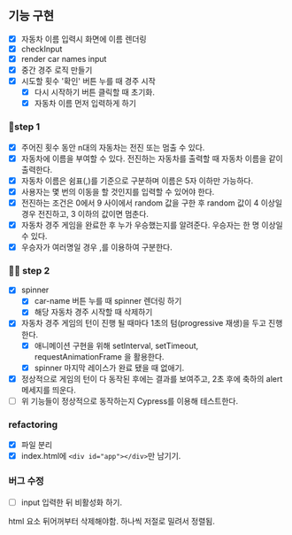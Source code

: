 ## 기능 구현

- [x] 자동차 이름 입력시 화면에 이름 렌더링
 - [x] checkInput
 - [x] render car names input
- [x] 중간 경주 로직 만들기
- [x] 시도할 횟수 '확인' 버튼 누를 때 경주 시작
  - [x] 다시 시작하기 버튼 클릭할 때 초기화.
  - [x] 자동차 이름 먼저 입력하게 하기

### 🎯step 1

- [x] 주어진 횟수 동안 n대의 자동차는 전진 또는 멈출 수 있다.
- [x] 자동차에 이름을 부여할 수 있다. 전진하는 자동차를 출력할 때 자동차 이름을 같이 출력한다.
- [x] 자동차 이름은 쉼표(,)를 기준으로 구분하며 이름은 5자 이하만 가능하다.
- [x] 사용자는 몇 번의 이동을 할 것인지를 입력할 수 있어야 한다.
- [x] 전진하는 조건은 0에서 9 사이에서 random 값을 구한 후 random 값이 4 이상일 경우 전진하고, 3 이하의 값이면 멈춘다.
- [x] 자동차 경주 게임을 완료한 후 누가 우승했는지를 알려준다. 우승자는 한 명 이상일 수 있다.
- [x] 우승자가 여러명일 경우 ,를 이용하여 구분한다.

### 🎯🎯 step 2

- [x] spinner
  - [x] car-name 버튼 누를 때 spinner 렌더링 하기
  - [x] 해당 자동차 경주 시작할 때 삭제하기
- [x] 자동차 경주 게임의 턴이 진행 될 때마다 1초의 텀(progressive 재생)을 두고 진행한다.
  - [x] 애니메이션 구현을 위해 setInterval, setTimeout, requestAnimationFrame 을 활용한다.
  - [x] spinner 마지막 레이스가 완료 됐을 때 없애기.
- [x] 정상적으로 게임의 턴이 다 동작된 후에는 결과를 보여주고, 2초 후에 축하의 alert 메세지를 띄운다.
- [ ] 위 기능들이 정상적으로 동작하는지 Cypress를 이용해 테스트한다.

### refactoring
- [x] 파일 분리
- [x] index.html에 `<div id="app"></div>`만 남기기.

### 버그 수정
- [ ] input 입력한 뒤 비활성화 하기.

html 요소 뒤어꺼부터 삭제해야함. 하나씩 저절로 밀려서 정렬됨.
